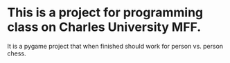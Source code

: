 # This is a project for programming class on Charles University MFF.
It is a pygame project that when finished should work for person vs. person chess.

